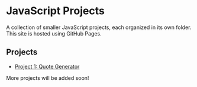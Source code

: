 # JavaScript Projects

A collection of smaller JavaScript projects, each organized in its own folder. This site is hosted using GitHub Pages.

## Projects

- [Project 1: Quote Generator](./quoteGenerator/index.html)

More projects will be added soon!
